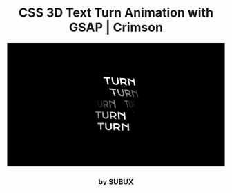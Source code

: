 <div align="center">

# CSS 3D Text Turn Animation with GSAP | Crimson

<img src="admin/base.png">

### by <a href="https://github.com/python019">SUBUX</a>

</div>